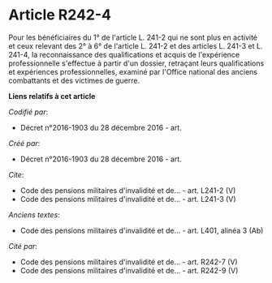 # Article R242-4

Pour les bénéficiaires du 1° de l'article L. 241-2 qui ne sont plus en activité et ceux relevant des 2° à 6° de l'article L.
241-2 et des articles L. 241-3 et L. 241-4, la reconnaissance des qualifications et acquis de l'expérience professionnelle
s'effectue à partir d'un dossier, retraçant leurs qualifications et expériences professionnelles, examiné par l'Office
national des anciens combattants et des victimes de guerre.

**Liens relatifs à cet article**

_Codifié par_:

  - Décret n°2016-1903 du 28 décembre 2016 - art.

_Créé par_:

  - Décret n°2016-1903 du 28 décembre 2016 - art.

_Cite_:

  - Code des pensions militaires d'invalidité et de... - art. L241-2 (V)
  - Code des pensions militaires d'invalidité et de... - art. L241-3 (V)

_Anciens textes_:

  - Code des pensions militaires d'invalidité et de... - art. L401, alinéa 3 (Ab)

_Cité par_:

  - Code des pensions militaires d'invalidité et de... - art. R242-7 (V)
  - Code des pensions militaires d'invalidité et de... - art. R242-9 (V)
